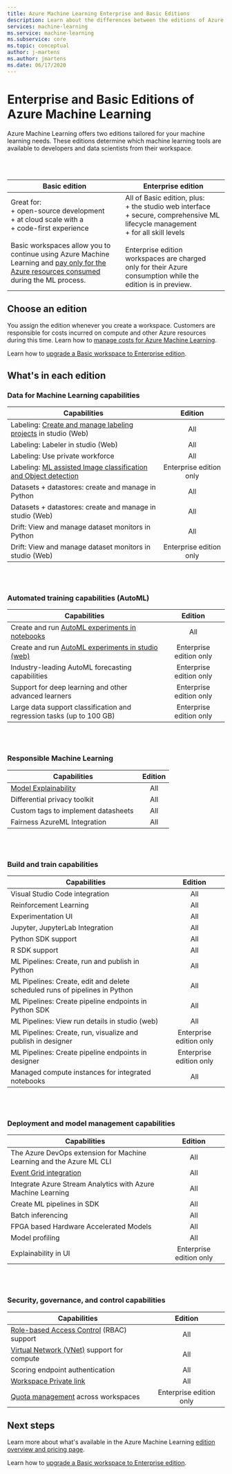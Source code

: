 ```yaml
---
title: Azure Machine Learning Enterprise and Basic Editions
description: Learn about the differences between the editions of Azure Machine Learning.
services: machine-learning
ms.service: machine-learning
ms.subservice: core
ms.topic: conceptual
author: j-martens
ms.author: jmartens
ms.date: 06/17/2020
---
```


# Enterprise and Basic Editions of Azure Machine Learning 

Azure Machine Learning offers two editions tailored for your machine learning needs. These editions determine which machine learning tools are available to developers and data scientists from their workspace.

<br/>
<br/>

| Basic edition | Enterprise edition                 |
|------------------------------------------------------------------------------------|-----------|
|Great for: <br/>+ open-source development <br/>+ at cloud scale with a<br/>+ code-first experience <br/><br/>Basic workspaces allow you to continue using Azure Machine Learning and [pay only for the Azure resources consumed](concept-plan-manage-cost.md) during the ML process. |All of Basic edition, plus:<br/>+ the studio web interface <br/>+ secure, comprehensive ML lifecycle management <br/>+ for all skill levels<br/><br/>Enterprise edition workspaces are charged only for their Azure consumption while the edition is in preview. |

## Choose an edition

You assign the edition whenever you create a workspace. Customers are responsible for costs incurred on compute and other Azure resources during this time. Learn how to [manage costs for Azure Machine Learning](concept-plan-manage-cost.md).

Learn how to [upgrade a Basic workspace to Enterprise edition](how-to-manage-workspace.md#upgrade). 

## What's in each edition

### Data for Machine Learning capabilities  

| Capabilities                     | Edition                 |
|------------------------------------------------------------------------------------|:-----------:|
| Labeling: [Create and manage labeling projects](tutorial-labeling.md) in studio (Web)                                                | All                     |
| Labeling: Labeler in studio (Web)                                    | All                     |
| Labeling: Use private workforce                               | All                     |
| Labeling: [ML assisted Image classification and Object detection](how-to-label-images.md)                  | Enterprise edition only |
| Datasets + datastores: create and manage in Python                       | All                     |
| Datasets + datastores: create and manage in studio (Web)                         | All                     |
| Drift: View and manage dataset monitors in Python                           | All                     |
| Drift: View and manage dataset monitors in studio (Web)                            | Enterprise edition only |


<br/>
<br/>

### Automated training capabilities (AutoML)

| Capabilities    | Edition                 |
|------------------------------------------------------------------------------------|:-----------:|
| Create and run [AutoML experiments in notebooks](how-to-configure-auto-train.md)               | All                     |
| Create and run  [AutoML experiments in studio (web)](how-to-use-automated-ml-for-ml-models.md)   | Enterprise edition only |
| Industry-leading AutoML forecasting capabilities             | Enterprise edition only |
| Support for deep learning and other advanced learners | Enterprise edition only |
| Large data support classification and regression tasks (up to 100 GB)                     | Enterprise edition only |


<br/>
<br/>

### Responsible Machine Learning

| Capabilities    | Edition                 |
|------------------------------------------------------------------------------------|:-----------:|
| [Model Explainability](how-to-machine-learning-interpretability-automl.md)                                              | All                     |
| Differential privacy toolkit                           | All                     |
| Custom tags to implement datasheets     | All                     |
| Fairness AzureML Integration                                      | All                     |

<br/>
<br/>


### Build and train capabilities

| Capabilities    | Edition                 |
|------------------------------------------------------------------------------------|:-----------:|
| Visual Studio Code integration                                                     | All                     |
| Reinforcement Learning                                                             | All                     |
| Experimentation UI                                                                 | All                     |
| Jupyter, JupyterLab Integration                                                    | All                     |
| Python SDK support                                                                 | All                     |
| R SDK support                                                                      | All                     |
| ML Pipelines: Create, run and publish  in Python                           | All                     |
| ML Pipelines: Create, edit and delete scheduled runs of pipelines in Python| All                     |
| ML Pipelines: Create pipeline endpoints in Python SDK                                   | All                     |
| ML Pipelines: View run details in studio (web)                                              | All                     |
| ML Pipelines: Create, run, visualize and publish in designer                  | Enterprise edition only |
| ML Pipelines: Create pipeline endpoints in designer | Enterprise edition only |
| Managed compute instances for integrated notebooks                                 | All                     |


<br/>
<br/>

### Deployment and model management capabilities

| Capabilities                            | Edition                 |
|------------------------------------------------------------------------------------|:-----------:|
| The Azure DevOps extension for Machine Learning and the Azure ML CLI                 | All                     |
| [Event Grid integration](how-to-use-event-grid.md)                                                             | All                     |
| Integrate Azure Stream Analytics with Azure Machine Learning                       | All                     |
| Create ML pipelines in SDK                                                         | All                     |
| Batch inferencing                                                                  | All                     |
| FPGA based Hardware Accelerated Models                                             | All                     |
| Model profiling                                                                    | All                     |
| Explainability in UI                                                               | Enterprise edition only |

<br/>
<br/>

### Security, governance, and control capabilities

| Capabilities     | Edition                 |
|------------------------------------------------------------------------------------|:-----------:|
| [Role-based Access Control](how-to-assign-roles.md) (RBAC) support                                           | All                     |
| [Virtual Network (VNet)](how-to-enable-virtual-network.md) support for compute                                         | All                     |
| Scoring endpoint authentication                                                    | All                     |
| [Workspace Private link](how-to-configure-private-link.md)                                                            | All                     |
| [Quota management](how-to-manage-quotas.md) across workspaces                                                 | Enterprise edition only |

## Next steps

Learn more about what's available in the Azure Machine Learning [edition overview and pricing page](https://azure.microsoft.com/pricing/details/machine-learning/). 

Learn how to [upgrade a Basic workspace to Enterprise edition](how-to-manage-workspace.md#upgrade). 
